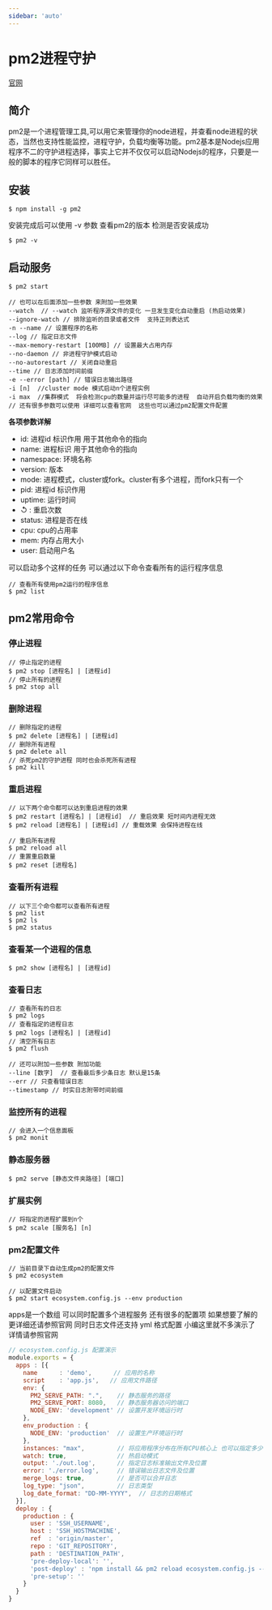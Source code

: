 ```yaml
---
sidebar: 'auto'
---
```


# pm2进程守护

[官网](https://pm2.keymetrics.io/)

## 简介

pm2是一个进程管理工具,可以用它来管理你的node进程，并查看node进程的状态，当然也支持性能监控，进程守护，负载均衡等功能。pm2基本是Nodejs应用程序不二的守护进程选择，事实上它并不仅仅可以启动Nodejs的程序，只要是一般的脚本的程序它同样可以胜任。

## 安装
```shell
$ npm install -g pm2
```
安装完成后可以使用  -v 参数 查看pm2的版本 检测是否安装成功
```shell
$ pm2 -v
```

## 启动服务
```shell
$ pm2 start

// 也可以在后面添加一些参数 来附加一些效果
--watch  // --watch 监听程序源文件的变化 一旦发生变化自动重启 (热启动效果)
--ignore-watch // 排除监听的目录或者文件  支持正则表达式
-n --name // 设置程序的名称
--log // 指定日志文件
--max-memory-restart [100MB] // 设置最大占用内存
--no-daemon // 非进程守护模式启动
--no-autorestart // 关闭自动重启
--time // 日志添加时间前缀
-e --error [path] // 错误日志输出路径
-i [n]  //cluster mode 模式启动n个进程实例 
-i max  //集群模式  将会检测cpu的数量并运行尽可能多的进程  自动开启负载均衡的效果
// 还有很多参数可以使用 详细可以查看官网  这些也可以通过pm2配置文件配置
```

**各项参数详解**
* id: 进程id 标识作用 用于其他命令的指向
* name: 进程标识 用于其他命令的指向
* namespace: 环境名称 
* version: 版本
* mode: 进程模式，cluster或fork。cluster有多个进程，而fork只有一个
* pid: 进程id  标识作用
* uptime: 运行时间
* ↺ : 重启次数
* status: 进程是否在线
* cpu: cpu的占用率
* mem: 内存占用大小
* user: 启动用户名 

可以启动多个这样的任务 可以通过以下命令查看所有的运行程序信息
```shell
// 查看所有使用pm2运行的程序信息
$ pm2 list
```

## pm2常用命令

### 停止进程
```shell
// 停止指定的进程
$ pm2 stop [进程名] | [进程id]
// 停止所有的进程
$ pm2 stop all
```

### 删除进程
```shell
// 删除指定的进程
$ pm2 delete [进程名] | [进程id]
// 删除所有进程
$ pm2 delete all
// 杀死pm2的守护进程 同时也会杀死所有进程
$ pm2 kill
```

### 重启进程
```shell
// 以下两个命令都可以达到重启进程的效果
$ pm2 restart [进程名] | [进程id]  // 重启效果 短时间内进程无效
$ pm2 reload [进程名] | [进程id] // 重载效果 会保持进程在线 

// 重启所有进程
$ pm2 reload all
// 重置重启数量
$ pm2 reset [进程名]
```

### 查看所有进程
```shell
// 以下三个命令都可以查看所有进程
$ pm2 list
$ pm2 ls
$ pm2 status
```

### 查看某一个进程的信息
```shell
$ pm2 show [进程名] | [进程id]
```

### 查看日志
```shell
// 查看所有的日志
$ pm2 logs
// 查看指定的进程日志
$ pm2 logs [进程名] | [进程id]
// 清空所有日志
$ pm2 flush

// 还可以附加一些参数 附加功能
--line [数字]  // 查看最后多少条日志 默认是15条
--err // 只查看错误日志
--timestamp // 时实日志附带时间前缀
```

### 监控所有的进程
```shell
// 会进入一个信息面板
$ pm2 monit
```

### 静态服务器
```shell
$ pm2 serve [静态文件夹路径] [端口]
```

### 扩展实例
```shell
// 将指定的进程扩展到n个
$ pm2 scale [服务名] [n]
```

### pm2配置文件
```shell
// 当前目录下自动生成pm2的配置文件
$ pm2 ecosystem

// 以配置文件启动
$ pm2 start ecosystem.config.js --env production
```
apps是一个数组 可以同时配置多个进程服务 还有很多的配置项 如果想要了解的更详细还请参照官网
同时日志文件还支持 yml 格式配置 小编这里就不多演示了 详情请参照官网

```js
// ecosystem.config.js 配置演示
module.exports = {
  apps : [{
    name      : 'demo',      // 应用的名称
    script    : 'app.js',   // 应用文件路径
    env: {
      PM2_SERVE_PATH: ".",    // 静态服务的路径
      PM2_SERVE_PORT: 8080,   // 静态服务器访问的端口
      NODE_ENV: 'development' // 设置开发环境运行时
    },
    env_production : {
      NODE_ENV: 'production'  // 设置生产环境运行时
    },
    instances: "max",         // 将应用程序分布在所有CPU核心上 也可以指定多少个
    watch: true,              // 热启动模式
    output: './out.log',      // 指定日志标准输出文件及位置
    error: './error.log',     // 错误输出日志文件及位置
    merge_logs: true,         // 是否可以合并日志
    log_type: "json",         // 日志类型
    log_date_format: "DD-MM-YYYY",  // 日志的日期格式
  }],
  deploy : {
    production : {
      user : 'SSH_USERNAME',
      host : 'SSH_HOSTMACHINE',
      ref  : 'origin/master',
      repo : 'GIT_REPOSITORY',
      path : 'DESTINATION_PATH',
      'pre-deploy-local': '',
      'post-deploy' : 'npm install && pm2 reload ecosystem.config.js --env production',
      'pre-setup': ''
    }
  }
}
```